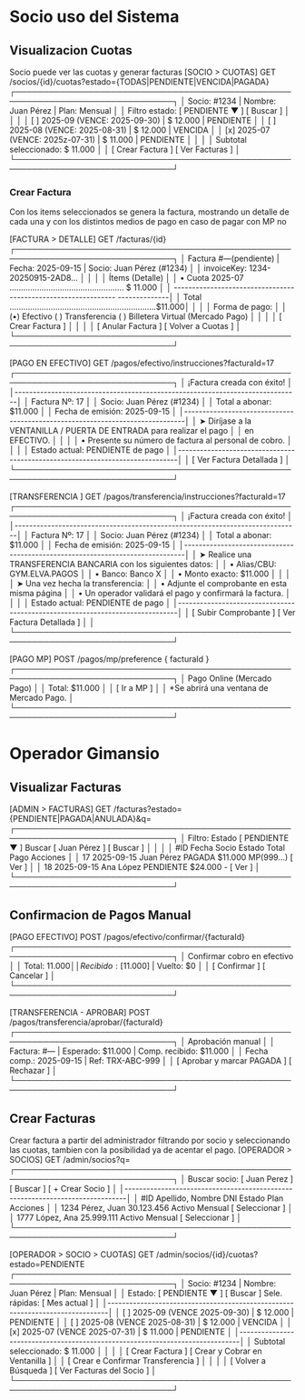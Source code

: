 
# Socio uso del Sistema
## Visualizacion Cuotas 
Socio puede ver las cuotas y generar facturas
[SOCIO > CUOTAS]  GET /socios/{id}/cuotas?estado={TODAS|PENDIENTE|VENCIDA|PAGADA}
┌──────────────────────────────────────────────────────────────────────────────┐
│ Socio: #1234  |  Nombre: Juan Pérez   |  Plan: Mensual                       │
│ Filtro estado: [ PENDIENTE ▼ ]  [ Buscar ]                                   │
│                                                                              │
│ [ ] 2025-09 (VENCE: 2025-09-30)  |  $ 12.000  |  PENDIENTE                   │
│ [ ] 2025-08 (VENCE: 2025-08-31)  |  $ 12.000  |  VENCIDA                     │
│ [x] 2025-07 (VENCE: 2025z-07-31)  |  $ 11.000  |  PENDIENTE                  │
│                                                                              │
│                                   Subtotal seleccionado:        $ 11.000     │
│ [ Crear Factura ]  [ Ver Facturas ]                                          │
└──────────────────────────────────────────────────────────────────────────────┘

### Crear Factura 
Con los items seleccionados se genera la factura, mostrando un detalle de cada una y con los distintos medios de pago
en caso de pagar con MP no  

[FACTURA > DETALLE]  GET /facturas/{id}
┌──────────────────────────────────────────────────────────────────────────────┐
│ Factura #—(pendiente)  |  Fecha: 2025-09-15  |  Socio: Juan Pérez (#1234)    │
│ invoiceKey: 1234-20250915-2AD8…                                              │
│                                                                              │
│ Ítems (Detalle)                                                              │
│  • Cuota 2025-07 .................................................. $ 11.000 │
│ -------------------------------------------------------------- --------------│
│ Total ................................................................$11.000│
│                                                                              │
│ Forma de pago:                                                               │
│   (•) Efectivo    ( ) Transferencia    ( ) Billetera Virtual (Mercado Pago)  │
│                                                                              │
│ [ Crear Factura ]                                                            │
│                                                                              │
│ [ Anular Factura ]    [ Volver a Cuotas ]                                    │
└──────────────────────────────────────────────────────────────────────────────┘

[PAGO EN EFECTIVO]   GET /pagos/efectivo/instrucciones?facturaId=17
┌──────────────────────────────────────────────────────────────────────────────┐
│                ¡Factura creada con éxito!                                    │
│------------------------------------------------------------------------------│
│   Factura Nº: 17                                                             │
│   Socio: Juan Pérez (#1234)                                                  │
│   Total a abonar: $11.000                                                    │
│   Fecha de emisión: 2025-09-15                                               │
│------------------------------------------------------------------------------│
│  ➤ Diríjase a la VENTANILLA / PUERTA DE ENTRADA para realizar el pago        │
│    en EFECTIVO.                                                              │
│                                                                              │
│  • Presente su número de factura al personal de cobro.                       │
│                                                                              │
│  Estado actual: PENDIENTE de pago                                            │
│------------------------------------------------------------------------------│
│  [ Ver Factura Detallada ]                                                   │
└──────────────────────────────────────────────────────────────────────────────┘

[TRANSFERENCIA ]   GET /pagos/transferencia/instrucciones?facturaId=17
┌──────────────────────────────────────────────────────────────────────────────┐
│                ¡Factura creada con éxito!                                    │
│------------------------------------------------------------------------------│
│   Factura Nº: 17                                                             │
│   Socio: Juan Pérez (#1234)                                                  │
│   Total a abonar: $11.000                                                    │
│   Fecha de emisión: 2025-09-15                                               │
│------------------------------------------------------------------------------│
│  ➤ Realice una TRANSFERENCIA BANCARIA con los siguientes datos:              │
│     • Alias/CBU: GYM.ELVA.PAGOS                                              │
│     • Banco: Banco X                                                         │
│     • Monto exacto: $11.000                                                  │
│                                                                              │
│  ➤ Una vez hecha la transferencia:                                           │
│     • Adjunte el comprobante en esta misma página                            │
│     • Un operador validará el pago y confirmará la factura.                  │
│                                                                              │
│  Estado actual: PENDIENTE de pago                                            │
│------------------------------------------------------------------------------│
│  [ Subir Comprobante ]   [ Ver Factura Detallada ]                           │                                                              │
└──────────────────────────────────────────────────────────────────────────────┘

[PAGO MP]  POST /pagos/mp/preference { facturaId }
┌──────────────────────────────────────────────────────────────────────────────┐
│ Pago Online (Mercado Pago)                                                   │
│ Total: $11.000                                                               │
│ [ Ir a MP ]                                                                  │
│ *Se abrirá una ventana de Mercado Pago.                                      │
└──────────────────────────────────────────────────────────────────────────────┘

# Operador Gimansio
## Visualizar Facturas
[ADMIN > FACTURAS]  GET /facturas?estado={PENDIENTE|PAGADA|ANULADA}&q=
┌──────────────────────────────────────────────────────────────────────────────┐
│ Filtro: Estado [ PENDIENTE ▼ ]   Buscar [ Juan Pérez ]  [ Buscar ]           │
│                                                                              │
│ #ID   Fecha       Socio         Estado     Total    Pago        Acciones     │
│ 17    2025-09-15  Juan Pérez    PAGADA     $11.000  MP(999...)  [ Ver ]      │
│ 18    2025-09-15  Ana López     PENDIENTE  $24.000  -           [ Ver ]      │
└──────────────────────────────────────────────────────────────────────────────┘

## Confirmacion de Pagos Manual

[PAGO EFECTIVO]  POST /pagos/efectivo/confirmar/{facturaId}
┌──────────────────────────────────────────────────────────────────────────────┐
│ Confirmar cobro en efectivo                                                  │
│   Total: $11.000                                                             │
│   Recibido: [$11.000]  |  Vuelto: $0                                         │
│ [ Confirmar ]  [ Cancelar ]                                                  │
└──────────────────────────────────────────────────────────────────────────────┘

[TRANSFERENCIA - APROBAR]  POST /pagos/transferencia/aprobar/{facturaId}
┌──────────────────────────────────────────────────────────────────────────────┐
│ Aprobación manual                                                            │
│   Factura: #—  |  Esperado: $11.000  |  Comp. recibido: $11.000              │
│   Fecha comp.: 2025-09-15  |  Ref: TRX-ABC-999                               │
│ [ Aprobar y marcar PAGADA ]   [ Rechazar ]                                   │
└──────────────────────────────────────────────────────────────────────────────┘

## Crear Facturas
Crear factura a partir del administrador filtrando por socio y seleccionando las cuotas, tambien con la posibilidad ya de acentar el pago.
[OPERADOR > SOCIOS]   GET /admin/socios?q=
┌──────────────────────────────────────────────────────────────────────────────┐
│ Buscar socio: [ Juan Perez        ] [ Buscar ]   [ + Crear Socio ]           │
│------------------------------------------------------------------------------│
│ #ID   Apellido, Nombre    DNI        Estado   Plan        Acciones           │
│ 1234  Pérez, Juan         30.123.456 Activo   Mensual     [ Seleccionar ]    │
│ 1777  López, Ana          25.999.111 Activo   Mensual     [ Seleccionar ]    │
└──────────────────────────────────────────────────────────────────────────────┘

[OPERADOR > SOCIO > CUOTAS]   GET /admin/socios/{id}/cuotas?estado=PENDIENTE
┌──────────────────────────────────────────────────────────────────────────────┐
│ Socio: #1234  |  Nombre: Juan Pérez  |  Plan: Mensual                        │
│ Estado: [ PENDIENTE ▼ ]  [ Buscar ]         Sele. rápidas: [ Mes actual ]    │
│------------------------------------------------------------------------------│
│ [ ] 2025-09 (VENCE 2025-09-30)      |  $ 12.000  |  PENDIENTE                │
│ [ ] 2025-08 (VENCE 2025-08-31)      |  $ 12.000  |  VENCIDA                  │
│ [x] 2025-07 (VENCE 2025-07-31)      |  $ 11.000  |  PENDIENTE                │
│------------------------------------------------------------------------------│
│ Subtotal seleccionado:                              $ 11.000                 │
│                                                                              │
│ [ Crear Factura ]   [ Crear y Cobrar en Ventanilla ]                         │
│ [ Crear e Confirmar Transferencia ]                                          │
│                                                                              │
│ [ Volver a Búsqueda ]   [ Ver Facturas del Socio ]                           │
└──────────────────────────────────────────────────────────────────────────────┘



